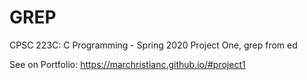 # GREP
CPSC 223C: C Programming - Spring 2020 Project One, grep from ed

See on Portfolio: https://marchristianc.github.io/#project1
